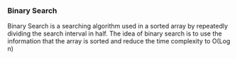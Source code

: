 ### Binary Search

Binary Search is a searching algorithm used in a sorted array by repeatedly dividing the search interval in half. The idea of binary search is to use the information that the array is sorted and reduce the time complexity to O(Log n)
